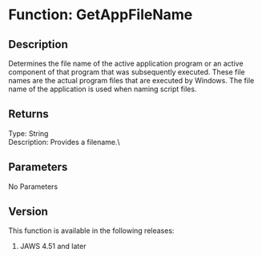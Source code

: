 # Function: GetAppFileName

## Description

Determines the file name of the active application program or an active
component of that program that was subsequently executed. These file
names are the actual program files that are executed by Windows. The
file name of the application is used when naming script files.

## Returns

Type: String\
Description: Provides a filename.\

## Parameters

No Parameters

## Version

This function is available in the following releases:

1.  JAWS 4.51 and later
